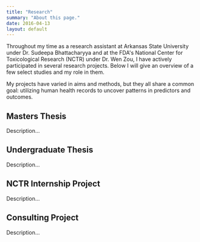```yaml
---
title: "Research"
summary: "About this page."
date: 2016-04-13
layout: default
---
```


Throughout my time as a research assistant at Arkansas State University under Dr. Sudeepa Bhattacharyya and at the FDA's National Center for Toxicological Research (NCTR) under Dr. Wen Zou, I have actively participated in several research projects. Below I will give an overview of a few select studies and my role in them.  

My projects have varied in aims and methods, but they all share a common goal: utilizing human health records to uncover patterns in predictors and outcomes.

## Masters Thesis
Description...

## Undergraduate Thesis
Description...

## NCTR Internship Project
Description...

## Consulting Project
Description...
